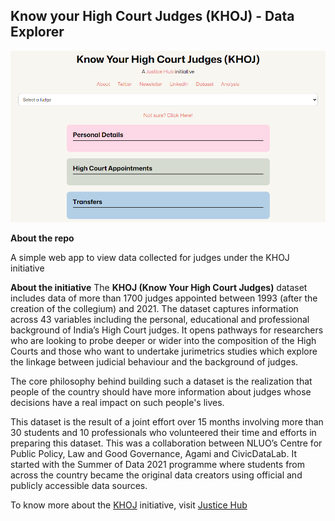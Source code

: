 ## Know your High Court Judges (KHOJ) - Data Explorer

[![Website Screenshot](assets/images/screenshot.PNG)](https://apoorv74.github.io/khoj-explorer)

**About the repo**

A simple web app to view data collected for judges under the KHOJ initiative

**About the initiative**
The **KHOJ (Know Your High Court Judges)** dataset includes data of more than 1700 judges appointed between 1993 (after the creation of the collegium) and 2021. The dataset captures information across 43 variables including the personal, educational and professional background of India’s High Court judges. It opens pathways for researchers who are looking to probe deeper or wider into the composition of the High Courts and those who want to undertake jurimetrics studies which explore the linkage between judicial behaviour and the background of judges.

The core philosophy behind building such a dataset is the realization that people of the country should have more information about judges whose decisions have a real impact on such people's lives.

This dataset is the result of a joint effort over 15 months involving more than 30 students and 10 professionals who volunteered their time and efforts in preparing this dataset. This was a collaboration between NLUO’s Centre for Public Policy, Law and Good Governance, Agami and CivicDataLab. It started with the Summer of Data 2021 programme where students from across the country became the original data creators using official and publicly accessible data sources.

To know more about the [KHOJ][khoj] initiative, visit [Justice Hub][JH]

[khoj]: https://justicehub.in/initiatives/khoj-india
[JH]: https://justicehub.in/
